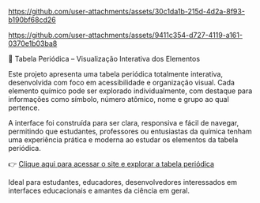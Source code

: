 https://github.com/user-attachments/assets/30c1da1b-215d-4d2a-8f93-b190bf68cd26

https://github.com/user-attachments/assets/9411c354-d727-4119-a161-0370e1b03ba8

🧪 Tabela Periódica – Visualização Interativa dos Elementos

Este projeto apresenta uma tabela periódica totalmente interativa, desenvolvida com foco em acessibilidade e organização visual. Cada elemento químico pode ser explorado individualmente, com destaque para informações como símbolo, número atômico, nome e grupo ao qual pertence.

A interface foi construída para ser clara, responsiva e fácil de navegar, permitindo que estudantes, professores ou entusiastas da química tenham uma experiência prática e moderna ao estudar os elementos da tabela periódica.

👉 [Clique aqui para acessar o site e explorar a tabela periódica](https://7-tabela-periodica.vercel.app/)

Ideal para estudantes, educadores, desenvolvedores interessados em interfaces educacionais e amantes da ciência em geral.
